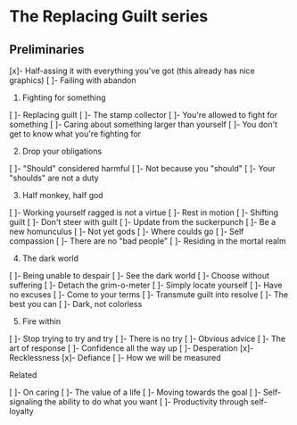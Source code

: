 # The Replacing Guilt series


## Preliminaries

[x]- Half-assing it with everything you've got (this already has nice graphics)
[ ]- Failing with abandon

1. Fighting for something

[ ]- Replacing guilt
[ ]- The stamp collector
[ ]- You're allowed to fight for something
[ ]- Caring about something larger than yourself
[ ]- You don't get to know what you're fighting for

2. Drop your obligations

[ ]- "Should" considered harmful
[ ]- Not because you "should"
[ ]- Your "shoulds" are not a duty

3. Half monkey, half god

[ ]- Working yourself ragged is not a virtue
[ ]- Rest in motion
[ ]- Shifting guilt
[ ]- Don't steer with guilt
[ ]- Update from the suckerpunch
[ ]- Be a new homunculus
[ ]- Not yet gods
[ ]- Where coulds go
[ ]- Self compassion
[ ]- There are no "bad people"
[ ]- Residing in the mortal realm

4. The dark world

[ ]- Being unable to despair
[ ]- See the dark world
[ ]- Choose without suffering
[ ]- Detach the grim-o-meter
[ ]- Simply locate yourself
[ ]- Have no excuses
[ ]- Come to your terms
[ ]- Transmute guilt into resolve
[ ]- The best you can
[ ]- Dark, not colorless

5. Fire within

[ ]- Stop trying to try and try
[ ]- There is no try
[ ]- Obvious advice
[ ]- The art of response
[ ]- Confidence all the way up
[ ]- Desperation
[x]- Recklessness
[x]- Defiance
[ ]- How we will be measured

Related

[ ]- On caring
[ ]- The value of a life
[ ]- Moving towards the goal
[ ]- Self-signaling the ability to do what you want
[ ]- Productivity through self-loyalty

